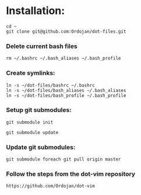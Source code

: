 # Installation:

    cd ~
    git clone git@github.com:Ordojan/dot-files.git

### Delete current bash files

    rm ~/.bashrc ~/.bash_aliases ~/.bash_profile

### Create symlinks:

    ln -s ~/dot-files/bashrc ~/.bashrc
    ln -s ~/dot-files/bash_aliases ~/.bash_aliases
    ln -s ~/dot-files/bash_profile ~/.bash_profile
  
### Setup git submodules:

    git submodule init
    
    git submodule update
  
### Update git submodules:

    git submodule foreach git pull origin master

### Follow the steps from the dot-vim repository

    https://github.com/Ordojan/dot-vim
